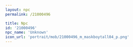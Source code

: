 ```yaml
---
layout: npc
permalink: /21000496

title: Npc
id: '21000496'
npc_name: 'Unknown'
icon_url: 'portrait/mob/21000496_m_maskboytall04_p.png'
---
```

